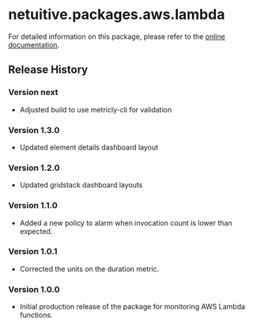 # netuitive.packages.aws.lambda

For detailed information on this package, please refer to the [online documentation](https://help.netuitive.com/Content/Integrations/aws.htm).

## Release History

### Version next

* Adjusted build to use metricly-cli for validation

### Version 1.3.0

* Updated element details dashboard layout

### Version 1.2.0

* Updated gridstack dashboard layouts

### Version 1.1.0

* Added a new policy to alarm when invocation count is lower than expected.

### Version 1.0.1

* Corrected the units on the duration metric.

### Version 1.0.0

* Initial production release of the package for monitoring AWS Lambda functions.
